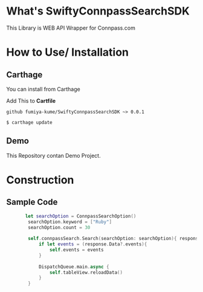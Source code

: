 # What's SwiftyConnpassSearchSDK

This Library is WEB API Wrapper for Connpass.com

# How to Use/ Installation

## Carthage

You can install from Carthage

Add This to **Cartfile**

```
github fumiya-kume/SwiftyConnpassSearchSDK ~> 0.0.1
```

```
$ carthage update
```

## Demo

This Repository contan Demo Project.


# Construction

## Sample Code

``` Swift
       let searchOption = ConnpassSearchOption()
        searchOption.keyword = ["Ruby"]
        searchOption.count = 30
        
        self.connpassSearch.Search(searchOption: searchOption){ response in
            if let events = (response.Data?.events){
                self.events = events
            }
            
            DispatchQueue.main.async {
                self.tableView.reloadData()
            }
        }
```
